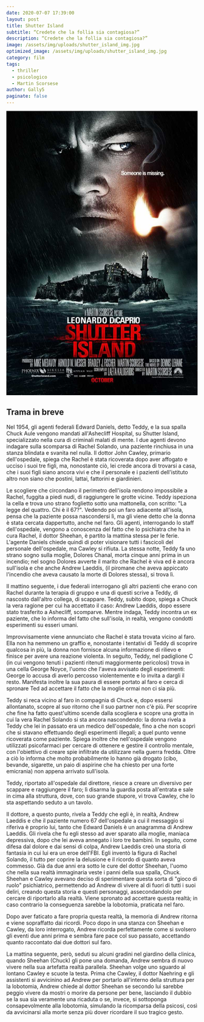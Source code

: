 ```yaml
---
date: 2020-07-07 17:39:00
layout: post
title: Shutter Island
subtitle: “Credete che la follia sia contagiosa?”
description: “Credete che la follia sia contagiosa?”
image: /assets/img/uploads/shutter_island_img.jpg
optimized_image: /assets/img/uploads/shutter_island_img.jpg
category: film
tags:
  - thriller
  - psicologico
  - Martin Scorsese
author: Gally5
paginate: false
---
```

![](/assets/img/uploads/shutterisland_locandina.jpg)

## Trama in breve

Nel 1954, gli agenti federali Edward Daniels, detto Teddy, e la sua spalla Chuck Aule vengono mandati all'Ashecliff Hospital, su Shutter Island, specializzato nella cura di criminali malati di mente. I due agenti devono indagare sulla scomparsa di Rachel Solando, una paziente rinchiusa in una stanza blindata e svanita nel nulla. Il dottor John Cawley, primario dell'ospedale, spiega che Rachel è stata ricoverata dopo aver affogato e ucciso i suoi tre figli, ma, nonostante ciò, lei crede ancora di trovarsi a casa, che i suoi figli siano ancora vivi e che il personale e i pazienti dell'istituto altro non siano che postini, lattai, fattorini e giardinieri.

Le scogliere che circondano il perimetro dell'isola rendono impossibile a Rachel, fuggita a piedi nudi, di raggiungere le grotte vicine. Teddy ispeziona la cella e trova uno strano foglietto sotto una mattonella, con scritto: "La legge del quattro. Chi è il 67?". Vedendo poi un faro adiacente all'isola, pensa che la paziente possa nascondersi lì, ma gli viene detto che la donna è stata cercata dappertutto, anche nel faro. Gli agenti, interrogando lo staff dell'ospedale, vengono a conoscenza del fatto che lo psichiatra che ha in cura Rachel, il dottor Sheehan, è partito la mattina stessa per le ferie. L'agente Daniels chiede quindi di poter visionare tutti i fascicoli del personale dell'ospedale, ma Cawley si rifiuta. La stessa notte, Teddy fa uno strano sogno sulla moglie, Dolores Chanal, morta cinque anni prima in un incendio; nel sogno Dolores avverte il marito che Rachel è viva ed è ancora sull'isola e che anche Andrew Laeddis, (il piromane che aveva appiccato l'incendio che aveva causato la morte di Dolores stessa), si trova lì.

Il mattino seguente, i due federali interrogano gli altri pazienti che erano con Rachel durante la terapia di gruppo e una di questi scrive a Teddy, di nascosto dall'altro collega, di scappare. Teddy, subito dopo, spiega a Chuck la vera ragione per cui ha accettato il caso: Andrew Laeddis, dopo essere stato trasferito a Ashecliff, scomparve. Mentre indaga, Teddy incontra un ex paziente, che lo informa del fatto che sull'isola, in realtà, vengono condotti esperimenti su esseri umani.

Improvvisamente viene annunciato che Rachel è stata trovata vicino al faro. Ella non ha nemmeno un graffio e, nonostante i tentativi di Teddy di scoprire qualcosa in più, la donna non fornisce alcuna informazione di rilievo e finisce per avere una reazione violenta. In seguito, Teddy, nel padiglione C (in cui vengono tenuti i pazienti ritenuti maggiormente pericolosi) trova in una cella George Noyce, l'uomo che l'aveva avvisato degli esperimenti: George lo accusa di averlo percosso violentemente e lo invita a dargli il resto. Manifesta inoltre la sua paura di essere portato al faro e cerca di spronare Ted ad accettare il fatto che la moglie ormai non ci sia più.

Teddy si reca vicino al faro in compagnia di Chuck e, dopo essersi allontanato, scopre al suo ritorno che il suo partner non c'è più. Per scoprire che fine ha fatto quest'ultimo scende dalla scogliera e scopre una grotta in cui la vera Rachel Solando si sta ancora nascondendo: la donna rivela a Teddy che lei in passato era un medico dell'ospedale, fino a che non scoprì che si stavano effettuando degli esperimenti illegali; a quel punto venne ricoverata come paziente. Spiega inoltre che nell'ospedale vengono utilizzati psicofarmaci per cercare di ottenere e gestire il controllo mentale, con l'obiettivo di creare spie infiltrate da utilizzare nella guerra fredda. Oltre a ciò lo informa che molto probabilmente lo hanno già drogato (cibo, bevande, sigarette, un paio di aspirine che ha chiesto per una forte emicrania) non appena arrivato sull'isola.

Teddy, riportato all'ospedale dal direttore, riesce a creare un diversivo per scappare e raggiungere il faro; lì disarma la guardia posta all'entrata e sale in cima alla struttura, dove, con suo grande stupore, vi trova Cawley, che lo sta aspettando seduto a un tavolo.

Il dottore, a questo punto, rivela a Teddy che egli è, in realtà, Andrew Laeddis e che il paziente numero 67 dell'ospedale a cui il messaggio si riferiva è proprio lui, tanto che Edward Daniels è un anagramma di Andrew Laeddis. Gli rivela che fu egli stesso ad aver sparato alla moglie, maniaca depressiva, dopo che lei aveva annegato i loro tre bambini. In seguito, come difesa dal dolore e dai sensi di colpa, Andrew Laeddis creò una storia di fantasia in cui lui era un eroe dell'FBI. Egli inventò la figura di Rachel Solando, il tutto per coprire la delusione e il ricordo di quanto aveva commesso. Già da due anni era sotto le cure del dottor Sheehan, l'uomo che nella sua realtà immaginaria veste i panni della sua spalla, Chuck. Sheehan e Cawley avevano deciso di sperimentare questa sorta di "gioco di ruolo" psichiatrico, permettendo ad Andrew di vivere al di fuori di tutti i suoi deliri, creando questa storia e questi personaggi, assecondandolo per cercare di riportarlo alla realtà. Viene spronato ad accettare questa realtà; in caso contrario la conseguenza sarebbe la lobotomia, praticata nel faro.

Dopo aver faticato a fare propria questa realtà, la memoria di Andrew ritorna e viene sopraffatto dai ricordi. Poco dopo in una stanza con Sheehan e Cawley, da loro interrogato, Andrew ricorda perfettamente come si svolsero gli eventi due anni prima e sembra fare pace col suo passato, accettando quanto raccontato dai due dottori sul faro.

La mattina seguente, però, seduti su alcuni gradini nel giardino della clinica, quando Sheehan (Chuck) gli pone una domanda, Andrew sembra di nuovo vivere nella sua artefatta realtà parallela. Sheehan volge uno sguardo al lontano Cawley e scuote la testa. Prima che Cawley, il dottor Naehring e gli assistenti si avvicinino ad Andrew per portarlo all'interno della struttura per la lobotomia, Andrew chiede al dottor Sheehan se secondo lui sarebbe peggio vivere da mostri o morire da persone per bene, lasciando il dubbio se la sua sia veramente una ricaduta o se, invece, si sottoponga consapevolmente alla lobotomia, simulando la ricomparsa della psicosi, così da avvicinarsi alla morte senza più dover ricordare il suo tragico gesto.